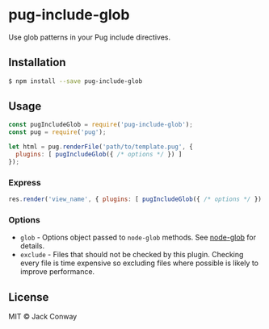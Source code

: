 # pug-include-glob

Use glob patterns in your Pug include directives.

## Installation

```bash
$ npm install --save pug-include-glob
```

## Usage

```javascript
const pugIncludeGlob = require('pug-include-glob');
const pug = require('pug');

let html = pug.renderFile('path/to/template.pug', {
  plugins: [ pugIncludeGlob({ /* options */ }) ]
});
```

### Express

```javascript
res.render('view_name', { plugins: [ pugIncludeGlob({ /* options */ }) ] })
```

### Options

- `glob` - Options object passed to `node-glob` methods. See [node-glob](http://github.com/isaacs/node-glob) for details.
- `exclude` - Files that should not be checked by this plugin. Checking every file is time expensive so excluding files where possible is likely to improve performance.

## License
MIT &copy; Jack Conway

